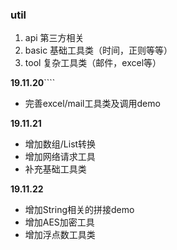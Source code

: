 ### util

1. api 第三方相关
2. basic 基础工具类（时间，正则等等）
3. tool 复杂工具类（邮件，excel等）


**19.11.20**````
- 完善excel/mail工具类及调用demo

**19.11.21** 
- 增加数组/List转换
- 增加网络请求工具
- 补充基础工具类

**19.11.22**
- 增加String相关的拼接demo
- 增加AES加密工具
- 增加浮点数工具类

